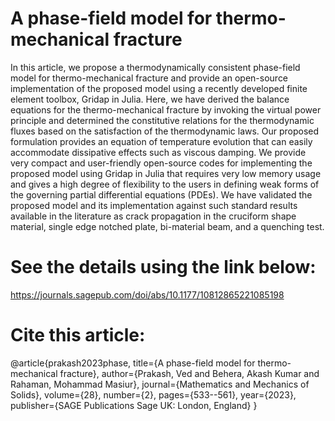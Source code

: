 # A phase-field model for thermo-mechanical fracture

In this article, we propose a thermodynamically consistent phase-field model for thermo-mechanical fracture and provide an open-source implementation of the proposed model using
a recently developed finite element toolbox, Gridap in Julia. Here, we have derived the balance equations for the thermo-mechanical fracture by invoking the virtual power principle 
and determined the constitutive relations for the thermodynamic fluxes based on the satisfaction of the thermodynamic laws. Our proposed formulation provides an equation of temperature
evolution that can easily accommodate dissipative effects such as viscous damping. We provide very compact and user-friendly open-source codes for implementing the proposed model using
Gridap in Julia that requires very low memory usage and gives a high degree of flexibility to the users in defining weak forms of the governing partial differential equations (PDEs). 
We have validated the proposed model and its implementation against such standard results available in the literature as crack propagation in the cruciform shape material, single edge 
notched plate, bi-material beam, and a quenching test.

# See the details using the link below: 

https://journals.sagepub.com/doi/abs/10.1177/10812865221085198

# Cite this article:

@article{prakash2023phase,
  title={A phase-field model for thermo-mechanical fracture},
  author={Prakash, Ved and Behera, Akash Kumar and Rahaman, Mohammad Masiur},
  journal={Mathematics and Mechanics of Solids},
  volume={28},
  number={2},
  pages={533--561},
  year={2023},
  publisher={SAGE Publications Sage UK: London, England}
}
